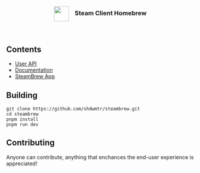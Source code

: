 <div align="center">
<!-- <img src="https://i.imgur.com/9qYPFSA.png" alt="Alt text" width="40">
  ## Millennium for Steam® -->

<h3><img align="center" height="40" src="https://i.imgur.com/9qYPFSA.png"> &nbsp; &nbsp;Steam Client Homebrew</h3>
<br>

</div>

## Contents

* [User API](./api/)
* [Documentation](./docs/)
* [SteamBrew App](./src/)

## Building

```
git clone https://github.com/shdwmtr/steambrew.git
cd steambrew
pnpm install
pnpm run dev
```

## Contributing

Anyone can contribute, anything that enchances the end-user experience is appreciated!